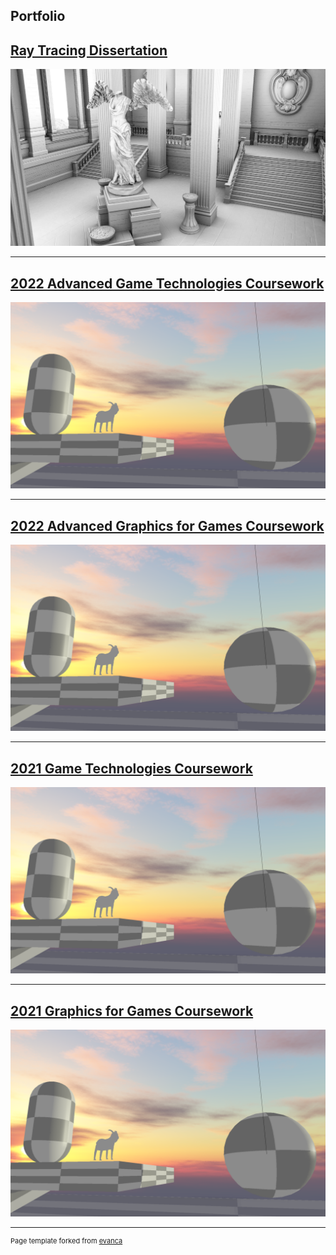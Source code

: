 ## Portfolio

## [Ray Tracing Dissertation](/dissertation)
![Sun Temple ray traced ambient occlusiom](/images/ao_sunTemple.jpg)

---

## [2022 Advanced Game Technologies Coursework](/CSC8503)
![Goat Game](/images/goat.png)

---

## [2022 Advanced Graphics for Games Coursework](/CSC8503)
![Goat Game](/images/goat.png)

---

## [2021 Game Technologies Coursework](/CSC8503)
![Goat Game](/images/goat.png)

---

## [2021 Graphics for Games Coursework](/CSC8503)
![Goat Game](/images/goat.png)



---
<p style="font-size:11px">Page template forked from <a href="https://github.com/evanca/quick-portfolio">evanca</a></p>
<!-- Remove above link if you don't want to attibute -->

